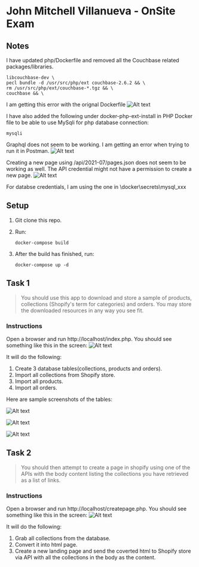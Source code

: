 John Mitchell Villanueva - OnSite Exam
==


Notes
--
I have updated php/Dockerfile and removed all the Couchbase related packages/libraries.
 ```
libcouchbase-dev \
pecl bundle -d /usr/src/php/ext couchbase-2.6.2 && \
rm /usr/src/php/ext/couchbase-*.tgz && \
couchbase && \
```

I am getting this error with the orignal Dockerfile
![Alt text](https://github.com/joycezemitchell/onstate/blob/master/images/im1.jpg)

I have also added the following under docker-php-ext-install in PHP Docker file to be able to use MySqli for php database connection:

```
mysqli
```

Graphql does not seem to be working. I am getting an error when trying to run it in Postman.
![Alt text](https://github.com/joycezemitchell/onstate/blob/master/images/im2.jpg)


Creating a new page using /api/2021-07/pages.json does not seem to be working as well. The API credential might not have a permission to create a new page.
![Alt text](https://github.com/joycezemitchell/onstate/blob/master/images/im10.jpg)

For databse credentials, I am using the one in \docker\secrets\mysql_xxx

Setup
--

1. Git clone this repo.
2. Run:
    ```
    docker-compose build
    ```
    
3. After the build has finished, run:
    ```
    docker-compose up -d
    ```

Task 1
--

> You should use this app to download and store a sample of products, collections (Shopify's term for categories) and orders. You may store the downloaded resources in any way you see fit.


### Instructions
Open a browser and run http://localhost/index.php. You should see something like this in the screen:
![Alt text](https://github.com/joycezemitchell/onstate/blob/master/images/im3.jpg)

It will do the following:
1. Create 3 database tables(collections, products and orders).
2. Import all collections from Shopify store.
3. Import all products.
4. Import all orders.

Here are sample screenshots of the tables:

![Alt text](https://github.com/joycezemitchell/onstate/blob/master/images/im4.jpg)

![Alt text](https://github.com/joycezemitchell/onstate/blob/master/images/im5.jpg)

![Alt text](https://github.com/joycezemitchell/onstate/blob/master/images/im6.jpg)

Task 2
--

> You should then attempt to create a page in shopify using one of the APIs with the body content listing the collections you have retrieved as a list of links.


### Instructions
Open a browser and run http://localhost/createpage.php. You should see something like this in the screen:
![Alt text](https://github.com/joycezemitchell/onstate/blob/master/images/im7.jpg)

It will do the following:
1. Grab all collections from the database.
2. Convert it into html page.
3. Create a new landing page and send the coverted html to Shopify store via API with all the collections in the body as the content.




